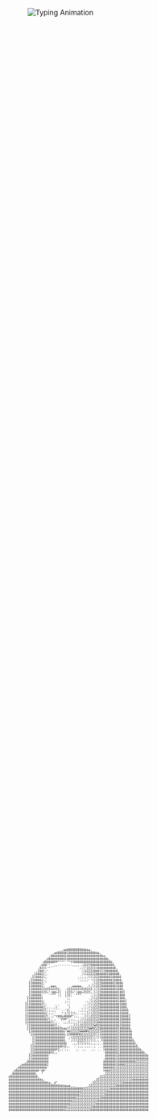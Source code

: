 

<!-- Banner -->
<p align="center">
  <img src="https://readme-typing-svg.herokuapp.com?font=Orbitron&size=26&duration=3000&color=00FF00&center=true&vCenter=true&width=800&lines=May+the+Force+be+with+you...;I'm+going+to+make+him+an+offer+he+can't+refuse.;You+talkin'+to+me?;I'll+be+back.;Why+so+serious%3F;Here's+looking+at+you%2C+kid.;Hasta+la+vista%2C+baby.;Life+finds+a+way.;I+am+Iron+Man.;To+infinity+and+beyond!" alt="Typing Animation" />
</p>


<!-- Mona Lisa ASCII Art -->
<div style="display: flex; justify-content: center; align-items: center; height: 100vh;">
    <pre style="font-size: 6px; line-height: 6px; margin: 0;">
                                                     _______
                                               _,,ad8888888888bba,_
                                            ,ad88888I888888888888888ba,
                                          ,88888888I88888888888888888888a,
                                        ,d888888888I8888888888888888888888b,
                                       d88888PP"""" ""YY88888888888888888888b,
                                     ,d88"'__,,--------,,,,.;ZZZY8888888888888,
                                    ,8IIl'"                ;;l"ZZZIII8888888888,
                                   ,I88l;'                  ;lZZZZZ888III8888888,
                                 ,II88Zl;.                  ;llZZZZZ888888I888888,
                                ,II888Zl;.                .;;;;;lllZZZ888888I8888b
                               ,II8888Z;;                 `;;;;;''llZZ8888888I8888,
                               II88888Z;'                        .;lZZZ8888888I888b
                               II88888Z; _,aaa,      .,aaaaa,__.l;llZZZ88888888I888
                               II88888IZZZZZZZZZ,  .ZZZZZZZZZZZZZZ;llZZ88888888I888,
                               II88888IZZ<'(@@>Z|  |ZZZ<'(@@>ZZZZ;;llZZ888888888I88I
                              ,II88888;   `""" ;|  |ZZ; `"""     ;;llZ8888888888I888
                              II888888l            `;;          .;llZZ8888888888I888,
                             ,II888888Z;           ;;;        .;;llZZZ8888888888I888I
                             III888888Zl;    ..,   `;;       ,;;lllZZZ88888888888I888
                             II88888888Z;;...;(_    _)      ,;;;llZZZZ88888888888I888,
                             II88888888Zl;;;;;' `--'Z;.   .,;;;;llZZZZ88888888888I888b
                             ]I888888888Z;;;;'   ";llllll;..;;;lllZZZZ88888888888I8888,
                             II888888888Zl.;;"Y88bd888P";;,..;lllZZZZZ88888888888I8888I
                             II8888888888Zl;.; `"PPP";;;,..;lllZZZZZZZ88888888888I88888
                             II888888888888Zl;;. `;;;l;;;;lllZZZZZZZZW88888888888I88888
                             `II8888888888888Zl;.    ,;;lllZZZZZZZZWMZ88888888888I88888
                              II8888888888888888ZbaalllZZZZZZZZZWWMZZZ8888888888I888888,
                              `II88888888888888888b"WWZZZZZWWWMMZZZZZZI888888888I888888b
                               `II88888888888888888;ZZMMMMMMZZZZZZZZllI888888888I8888888
                                `II8888888888888888 `;lZZZZZZZZZZZlllll888888888I8888888,
                                 II8888888888888888, `;lllZZZZllllll;;.Y88888888I8888888b,
                                ,II8888888888888888b   .;;lllllll;;;.;..88888888I88888888b,
                                II888888888888888PZI;.  .`;;;.;;;..; ...88888888I8888888888,
                                II888888888888PZ;;';;.   ;. .;.  .;. .. Y8888888I88888888888b,
                               ,II888888888PZ;;'                        `8888888I8888888888888b,
                               II888888888'                              888888I8888888888888888b
                              ,II888888888                              ,888888I88888888888888888
                             ,d88888888888                              d888888I8888888888ZZZZZZZ
                          ,ad888888888888I                              8888888I8888ZZZZZZZZZZZZZ
                        ,d888888888888888'                              888888IZZZZZZZZZZZZZZZZZZ
                      ,d888888888888P'8P'                               Y888ZZZZZZZZZZZZZZZZZZZZZ
                     ,8888888888888,  "                                 ,ZZZZZZZZZZZZZZZZZZZZZZZZ
                    d888888888888888,                                ,ZZZZZZZZZZZZZZZZZZZZZZZZZZZ
                    888888888888888888a,      _                    ,ZZZZZZZZZZZZZZZZZZZZ888888888
                    888888888888888888888ba,_d'                  ,ZZZZZZZZZZZZZZZZZ88888888888888
                    8888888888888888888888888888bbbaaa,,,______,ZZZZZZZZZZZZZZZ888888888888888888
                    88888888888888888888888888888888888888888ZZZZZZZZZZZZZZZ888888888888888888888
                    8888888888888888888888888888888888888888ZZZZZZZZZZZZZZ88888888888888888888888
                    888888888888888888888888888888888888888ZZZZZZZZZZZZZZ888888888888888888888888
                    8888888888888888888888888888888888888ZZZZZZZZZZZZZZ88888888888888888888888888
                    88888888888888888888888888888888888ZZZZZZZZZZZZZZ8888888888888888888888888888
                    8888888888888888888888888888888888ZZZZZZZZZZZZZZ88888888888888888888888888888
                    88888888888888888888888888888888ZZZZZZZZZZZZZZ8888888888888888888800000000888
                    8888888888888888888888888888888ZZZZZZZZZZZZZZ88888888888888888888888888888888
    </pre>
</div>



---

<!-- Fake terminal window + animated typing -->
<p align="center">
  <div align="center" style="background:#0b0f10;padding:16px 20px;border-radius:14px;display:inline-block;box-shadow:0 4px 20px rgba(0,0,0,0.3);">
    <!-- title bar -->
    <div style="display:flex;gap:8px;align-items:center;margin-bottom:10px;">
      <span style="width:12px;height:12px;background:#ff5f57;border-radius:50%;display:inline-block;"></span>
      <span style="width:12px;height:12px;background:#febc2e;border-radius:50%;display:inline-block;"></span>
      <span style="width:12px;height:12px;background:#28c840;border-radius:50%;display:inline-block;"></span>
      <span style="color:#9aa5b1;font-family:ui-monospace, SFMono-Regular, Menlo, Monaco, Consolas, 'Liberation Mono', 'Courier New', monospace;font-size:12px;margin-left:10px;">bash — him@localhost</span>
    </div>

<p align="center">
  <img src="https://readme-typing-svg.herokuapp.com?font=Fira+Code&pause=1500&color=FFD700&center=true&vCenter=true&width=800&lines=%24+whoami;I+am+the+watcher+on+the+walls;%24+echo+%22Winter+is+coming%22;Winter+is+coming;%24+echo+%22A+Lannister+always+pays+his+debts%22;A+Lannister+always+pays+his+debts;%24+echo+%22Valar+Morghulis%22;Valar+Morghulis;%24+shutdown+-h+now;The+North+remembers." alt="animated terminal" />
</p>


  </div>
</p>


---

## 📊 Life Stats
```
Laziness      ██████████░░░  80%
Curiosity     ████████████  100%
Snack Supply  ██████░░░░░░  60%
Sleep Debt    ████████████  110%
```
---

<p align="center">
  <img src="https://media.giphy.com/media/v1.Y2lkPTc5MGI3NjExaWV2dnhjcWltMjRnaHFqcDQ3aGhoamN2N3hsZjdhY2x3bjJyYnV0eSZlcD12MV9naWZzX3NlYXJjaCZjdD1n/3j1cQmHH21pMEmgd0O/giphy.gif" width="400" />
</p>

---

## 🎨 Random Fact Generator
> I once waved at a crow, and it nodded back. We are now pen pals.

---

<p align="center">
  <img src="https://readme-jokes.vercel.app/api?hideBorder" alt="Jokes Card" />
</p>

---

<p align="center">
  <b>Bottom text 🥀</b>
</p>
